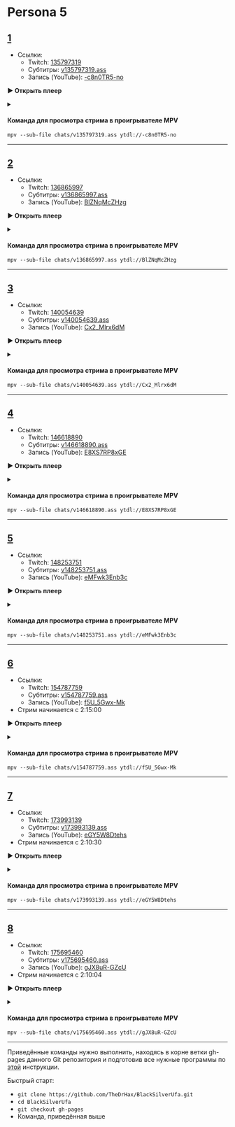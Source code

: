 <!-- jQuery -->
<script src="https://code.jquery.com/jquery-3.2.1.min.js"></script>
<!-- video.js -->
<link href="https://cdnjs.cloudflare.com/ajax/libs/video.js/6.3.3/video-js.css" rel="stylesheet">
<script src="https://cdnjs.cloudflare.com/ajax/libs/video.js/6.3.3/video.js"></script>
<!-- videojs-youtube -->
<script src="https://cdnjs.cloudflare.com/ajax/libs/videojs-youtube/2.4.1/Youtube.js"></script>
<!-- libjass -->
<link href="https://cdn.jsdelivr.net/npm/libjass@0.11.0/libjass.css" rel="stylesheet">
<script src="https://cdn.jsdelivr.net/npm/libjass@0.11.0/libjass.js"></script>
<!-- videojs-ass -->
<link href="https://cdn.jsdelivr.net/npm/videojs-ass@0.8.0/src/videojs.ass.css" rel="stylesheet">
<script src="https://cdn.jsdelivr.net/npm/videojs-ass@0.8.0/src/videojs.ass.js"></script>
<!-- videojs-resolution-switcher -->
<script src="https://cdn.jsdelivr.net/npm/videojs-resolution-switcher@0.4.2/lib/videojs-resolution-switcher.min.js"></script>

<style>
  .main-content {
    padding: 2rem;
    max-width: 72rem;
  }
</style>

# Persona 5
 
<h2 id="0"><a href="#0">1</a></h2>

* Ссылки:
  * Twitch: [135797319](https://www.twitch.tv/videos/135797319)
  * Субтитры: [v135797319.ass](../chats/v135797319.ass)
  * Запись (YouTube): [-c8n0TR5-no](https://www.youtube.com/watch?v=-c8n0TR5-no)

<a onclick="return openPlayer0()" id="button-0">**▶ Открыть плеер**</a>

<script>
  var player0;
  function openPlayer0() {
    player0 = videojs("player-0", {
      controls: true, nativeControlsForTouch: false,
      width: 640, height: 360, fluid: true,
      plugins: {
        ass: {
          src: ["../chats/v135797319.ass"],
          delay: -0.1,
        },
        videoJsResolutionSwitcher: {
          default: 'high',
          dynamicLabel: true
        }
      },
      techOrder: ["youtube"],
      sources: [{
        "type": "video/youtube",
        "src": "https://www.youtube.com/watch?v=-c8n0TR5-no"
      }]
    });
    document.getElementById("spoiler-0").click();
    document.getElementById("button-0").remove();
    return false;
  }
</script>

<details>
  <summary id="spoiler-0"></summary>

  <div class="player-wrapper" style="margin-top: 32px">
    <video id="player-0" class="video-js vjs-default-skin vjs-big-play-centered" />
  </div>
</details> 

#### Команда для просмотра стрима в проигрывателе MPV

```
mpv --sub-file chats/v135797319.ass ytdl://-c8n0TR5-no
```

---- 
 
<h2 id="1"><a href="#1">2</a></h2>

* Ссылки:
  * Twitch: [136865997](https://www.twitch.tv/videos/136865997)
  * Субтитры: [v136865997.ass](../chats/v136865997.ass)
  * Запись (YouTube): [BlZNqMcZHzg](https://www.youtube.com/watch?v=BlZNqMcZHzg)

<a onclick="return openPlayer1()" id="button-1">**▶ Открыть плеер**</a>

<script>
  var player1;
  function openPlayer1() {
    player1 = videojs("player-1", {
      controls: true, nativeControlsForTouch: false,
      width: 640, height: 360, fluid: true,
      plugins: {
        ass: {
          src: ["../chats/v136865997.ass"],
          delay: -0.1,
        },
        videoJsResolutionSwitcher: {
          default: 'high',
          dynamicLabel: true
        }
      },
      techOrder: ["youtube"],
      sources: [{
        "type": "video/youtube",
        "src": "https://www.youtube.com/watch?v=BlZNqMcZHzg"
      }]
    });
    document.getElementById("spoiler-1").click();
    document.getElementById("button-1").remove();
    return false;
  }
</script>

<details>
  <summary id="spoiler-1"></summary>

  <div class="player-wrapper" style="margin-top: 32px">
    <video id="player-1" class="video-js vjs-default-skin vjs-big-play-centered" />
  </div>
</details> 

#### Команда для просмотра стрима в проигрывателе MPV

```
mpv --sub-file chats/v136865997.ass ytdl://BlZNqMcZHzg
```

---- 
 
<h2 id="2"><a href="#2">3</a></h2>

* Ссылки:
  * Twitch: [140054639](https://www.twitch.tv/videos/140054639)
  * Субтитры: [v140054639.ass](../chats/v140054639.ass)
  * Запись (YouTube): [Cx2_Mlrx6dM](https://www.youtube.com/watch?v=Cx2_Mlrx6dM)

<a onclick="return openPlayer2()" id="button-2">**▶ Открыть плеер**</a>

<script>
  var player2;
  function openPlayer2() {
    player2 = videojs("player-2", {
      controls: true, nativeControlsForTouch: false,
      width: 640, height: 360, fluid: true,
      plugins: {
        ass: {
          src: ["../chats/v140054639.ass"],
          delay: -0.1,
        },
        videoJsResolutionSwitcher: {
          default: 'high',
          dynamicLabel: true
        }
      },
      techOrder: ["youtube"],
      sources: [{
        "type": "video/youtube",
        "src": "https://www.youtube.com/watch?v=Cx2_Mlrx6dM"
      }]
    });
    document.getElementById("spoiler-2").click();
    document.getElementById("button-2").remove();
    return false;
  }
</script>

<details>
  <summary id="spoiler-2"></summary>

  <div class="player-wrapper" style="margin-top: 32px">
    <video id="player-2" class="video-js vjs-default-skin vjs-big-play-centered" />
  </div>
</details> 

#### Команда для просмотра стрима в проигрывателе MPV

```
mpv --sub-file chats/v140054639.ass ytdl://Cx2_Mlrx6dM
```

---- 
 
<h2 id="3"><a href="#3">4</a></h2>

* Ссылки:
  * Twitch: [146618890](https://www.twitch.tv/videos/146618890)
  * Субтитры: [v146618890.ass](../chats/v146618890.ass)
  * Запись (YouTube): [E8XS7RP8xGE](https://www.youtube.com/watch?v=E8XS7RP8xGE)

<a onclick="return openPlayer3()" id="button-3">**▶ Открыть плеер**</a>

<script>
  var player3;
  function openPlayer3() {
    player3 = videojs("player-3", {
      controls: true, nativeControlsForTouch: false,
      width: 640, height: 360, fluid: true,
      plugins: {
        ass: {
          src: ["../chats/v146618890.ass"],
          delay: -0.1,
        },
        videoJsResolutionSwitcher: {
          default: 'high',
          dynamicLabel: true
        }
      },
      techOrder: ["youtube"],
      sources: [{
        "type": "video/youtube",
        "src": "https://www.youtube.com/watch?v=E8XS7RP8xGE"
      }]
    });
    document.getElementById("spoiler-3").click();
    document.getElementById("button-3").remove();
    return false;
  }
</script>

<details>
  <summary id="spoiler-3"></summary>

  <div class="player-wrapper" style="margin-top: 32px">
    <video id="player-3" class="video-js vjs-default-skin vjs-big-play-centered" />
  </div>
</details> 

#### Команда для просмотра стрима в проигрывателе MPV

```
mpv --sub-file chats/v146618890.ass ytdl://E8XS7RP8xGE
```

---- 
 
<h2 id="4"><a href="#4">5</a></h2>

* Ссылки:
  * Twitch: [148253751](https://www.twitch.tv/videos/148253751)
  * Субтитры: [v148253751.ass](../chats/v148253751.ass)
  * Запись (YouTube): [eMFwk3Enb3c](https://www.youtube.com/watch?v=eMFwk3Enb3c)

<a onclick="return openPlayer4()" id="button-4">**▶ Открыть плеер**</a>

<script>
  var player4;
  function openPlayer4() {
    player4 = videojs("player-4", {
      controls: true, nativeControlsForTouch: false,
      width: 640, height: 360, fluid: true,
      plugins: {
        ass: {
          src: ["../chats/v148253751.ass"],
          delay: -0.1,
        },
        videoJsResolutionSwitcher: {
          default: 'high',
          dynamicLabel: true
        }
      },
      techOrder: ["youtube"],
      sources: [{
        "type": "video/youtube",
        "src": "https://www.youtube.com/watch?v=eMFwk3Enb3c"
      }]
    });
    document.getElementById("spoiler-4").click();
    document.getElementById("button-4").remove();
    return false;
  }
</script>

<details>
  <summary id="spoiler-4"></summary>

  <div class="player-wrapper" style="margin-top: 32px">
    <video id="player-4" class="video-js vjs-default-skin vjs-big-play-centered" />
  </div>
</details> 

#### Команда для просмотра стрима в проигрывателе MPV

```
mpv --sub-file chats/v148253751.ass ytdl://eMFwk3Enb3c
```

---- 
 
<h2 id="5"><a href="#5">6</a></h2>

* Ссылки:
  * Twitch: [154787759](https://www.twitch.tv/videos/154787759)
  * Субтитры: [v154787759.ass](../chats/v154787759.ass)
  * Запись (YouTube): [f5U_5Gwx-Mk](https://www.youtube.com/watch?v=f5U_5Gwx-Mk)
* Стрим начинается с  <a onclick="player5.currentTime(8100)">2:15:00</a> 

<a onclick="return openPlayer5()" id="button-5">**▶ Открыть плеер**</a>

<script>
  var player5;
  function openPlayer5() {
    player5 = videojs("player-5", {
      controls: true, nativeControlsForTouch: false,
      width: 640, height: 360, fluid: true,
      plugins: {
        ass: {
          src: ["../chats/v154787759.ass"],
          delay: -0.1,
        },
        videoJsResolutionSwitcher: {
          default: 'high',
          dynamicLabel: true
        }
      },
      techOrder: ["youtube"],
      sources: [{
        "type": "video/youtube",
        "src": "https://www.youtube.com/watch?v=f5U_5Gwx-Mk"
      }]
    });
    document.getElementById("spoiler-5").click();
    document.getElementById("button-5").remove();
      player5.currentTime(8100);
    return false;
  }
</script>

<details>
  <summary id="spoiler-5"></summary>

  <div class="player-wrapper" style="margin-top: 32px">
    <video id="player-5" class="video-js vjs-default-skin vjs-big-play-centered" />
  </div>
</details> 

#### Команда для просмотра стрима в проигрывателе MPV

```
mpv --sub-file chats/v154787759.ass ytdl://f5U_5Gwx-Mk
```

---- 
 
<h2 id="6"><a href="#6">7</a></h2>

* Ссылки:
  * Twitch: [173993139](https://www.twitch.tv/videos/173993139)
  * Субтитры: [v173993139.ass](../chats/v173993139.ass)
  * Запись (YouTube): [eGY5W8Dtehs](https://www.youtube.com/watch?v=eGY5W8Dtehs)
* Стрим начинается с  <a onclick="player6.currentTime(7830)">2:10:30</a> 

<a onclick="return openPlayer6()" id="button-6">**▶ Открыть плеер**</a>

<script>
  var player6;
  function openPlayer6() {
    player6 = videojs("player-6", {
      controls: true, nativeControlsForTouch: false,
      width: 640, height: 360, fluid: true,
      plugins: {
        ass: {
          src: ["../chats/v173993139.ass"],
          delay: -0.1,
        },
        videoJsResolutionSwitcher: {
          default: 'high',
          dynamicLabel: true
        }
      },
      techOrder: ["youtube"],
      sources: [{
        "type": "video/youtube",
        "src": "https://www.youtube.com/watch?v=eGY5W8Dtehs"
      }]
    });
    document.getElementById("spoiler-6").click();
    document.getElementById("button-6").remove();
      player6.currentTime(7830);
    return false;
  }
</script>

<details>
  <summary id="spoiler-6"></summary>

  <div class="player-wrapper" style="margin-top: 32px">
    <video id="player-6" class="video-js vjs-default-skin vjs-big-play-centered" />
  </div>
</details> 

#### Команда для просмотра стрима в проигрывателе MPV

```
mpv --sub-file chats/v173993139.ass ytdl://eGY5W8Dtehs
```

---- 
 
<h2 id="7"><a href="#7">8</a></h2>

* Ссылки:
  * Twitch: [175695460](https://www.twitch.tv/videos/175695460)
  * Субтитры: [v175695460.ass](../chats/v175695460.ass)
  * Запись (YouTube): [gJX8uR-GZcU](https://www.youtube.com/watch?v=gJX8uR-GZcU)
* Стрим начинается с  <a onclick="player7.currentTime(7804)">2:10:04</a> 

<a onclick="return openPlayer7()" id="button-7">**▶ Открыть плеер**</a>

<script>
  var player7;
  function openPlayer7() {
    player7 = videojs("player-7", {
      controls: true, nativeControlsForTouch: false,
      width: 640, height: 360, fluid: true,
      plugins: {
        ass: {
          src: ["../chats/v175695460.ass"],
          delay: -0.1,
        },
        videoJsResolutionSwitcher: {
          default: 'high',
          dynamicLabel: true
        }
      },
      techOrder: ["youtube"],
      sources: [{
        "type": "video/youtube",
        "src": "https://www.youtube.com/watch?v=gJX8uR-GZcU"
      }]
    });
    document.getElementById("spoiler-7").click();
    document.getElementById("button-7").remove();
      player7.currentTime(7804);
    return false;
  }
</script>

<details>
  <summary id="spoiler-7"></summary>

  <div class="player-wrapper" style="margin-top: 32px">
    <video id="player-7" class="video-js vjs-default-skin vjs-big-play-centered" />
  </div>
</details> 

#### Команда для просмотра стрима в проигрывателе MPV

```
mpv --sub-file chats/v175695460.ass ytdl://gJX8uR-GZcU
```

---- 
 
Приведённые команды нужно выполнить, находясь в корне ветки gh-pages данного Git репозитория и подготовив все нужные программы по [этой](../tutorials/watch-online.md) инструкции.

Быстрый старт:
* `git clone https://github.com/TheDrHax/BlackSilverUfa.git`
* `cd BlackSilverUfa`
* `git checkout gh-pages`
* Команда, приведённая выше